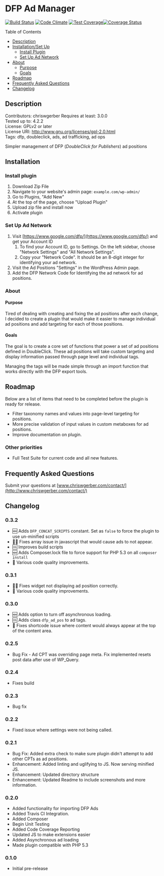 # DFP Ad Manager

[![Build Status](https://travis-ci.org/ThatGerber/dfp-ads.svg)](https://travis-ci.org/ThatGerber/dfp-ads) [![Code Climate](https://codeclimate.com/github/ThatGerber/dfp-ads/badges/gpa.svg)](https://codeclimate.com/github/ThatGerber/dfp-ads) [![Test Coverage](https://codeclimate.com/github/ThatGerber/dfp-ads/badges/coverage.svg)](https://codeclimate.com/github/ThatGerber/dfp-ads)[![Coverage Status](https://coveralls.io/repos/ThatGerber/dfp-ads/badge.svg?branch=master&service=github)](https://coveralls.io/github/ThatGerber/dfp-ads?branch=master)

Table of Contents

* [Description](#Description)
* [Installation/Set Up](#Installation)
   * [Install Plugin](#Install)
   * [Set Up Ad Network](#NetworkSetup)
* [About](#About)
   * [Purpose](#Purpose)
   * [Goals](#Goals)
* [Roadmap](#Roadmap)
* [Frequently Asked Questions](#FAQ)
* [Changelog](#Changelog)

<a name="Description"></a>  
## Description

Contributors: chriswgerber
Requires at least: 3.0.0  
Tested up to: 4.2.2  
License: GPLv2 or later  
License URI: http://www.gnu.org/licenses/gpl-2.0.html  
Tags: dfp, doubleclick, ads, ad trafficking, ad ops  

Simpler management of DFP (*DoubleClick for Publishers*) ad positions

<a name="Installation"></a>
## Installation

<a name="#Install"></a>
### Install plugin

1. Download Zip File
2. Navigate to your website's admin page: `example.com/wp-admin/`
3. Go to Plugins, "Add New"
4. At the top of the page, choose "Upload Plugin"
5. Upload zip file and install now
6. Activate plugin

<a name="NetworkSetup"></a>
### Set Up Ad Network

1. Visit [https://www.google.com/dfp/](https://www.google.com/dfp/) and get your Account ID
    1. To find your Account ID, go to Settings. On the left sidebar, choose "Network Settings" and "All Network Settings". 
    2. Copy your "Network Code". It should be an 8-digit integer for identifying your ad network.
2. Visit the Ad Positions "Settings" in the WordPress Admin page.
3. Add the DFP Network Code for Identifying the ad network for ad positions.

<a name="About"></a>
### About

<a name="Purpose"></a>
#### Purpose

Tired of dealing with creating and fixing the ad positions after each change, I decided to create a plugin that would make it easier to manage individual ad positions and add targeting for each of those positions.

<a name="Goals"></a>
#### Goals

The goal is to create a core set of functions that power a set of ad positions defined in DoubleClick. These ad positions will take custom targeting and display information passed through page level and individual tags.

Managing the tags will be made simple through an import function that works directly with the DFP export tools.

<a name="Roadmap"></a>
## Roadmap

Below are a list of items that need to be completed before the plugin is ready for release. 

* Filter taxonomy names and values into page-level targeting for positions.
* More precise validation of input values in custom metaboxes for ad positions.
* Improve documentation on plugin.

### Other priorities

* Full Test Suite for current code and all new features.

<a name="FAQ"></a>
## Frequently Asked Questions

Submit your questions at [www.chriswgerber.com/contact/](http://www.chriswgerber.com/contact/)

<a name="Changelog"></a>
## Changelog

### 0.3.2

* :new: Adds `DFP_CONCAT_SCRIPTS` constant. Set as `false` to force the plugin to use un-minified scripts
* :bug::gun: Fixes array issue in javascript that would cause ads to not appear.
* :cool: Improves build scripts
* :new: Adds Composer.lock file to force support for PHP 5.3 on all `composer install`
* :100: Various code quality improvements.

### 0.3.1

* :bug::gun: Fixes widget not displaying ad position correctly.
* :100: Various code quality improvements.

### 0.3.0

* :new: Adds option to turn off asynchronous loading.
* :cool: Adds class `dfp_ad_pos` to ad tags.
* :bug: Fixes shortcode issue where content would always appear at the top of the content area.

### 0.2.5

* Bug Fix - Ad CPT was overriding page meta. Fix implemented resets post data after use of WP_Query.

### 0.2.4

* Fixes build

### 0.2.3

* Bug fix

### 0.2.2

* Fixed issue where settings were not being called.

### 0.2.1

* Bug Fix: Added extra check to make sure plugin didn't attempt to add other CPTs as ad positions.
* Enhancement: Added linting and uglifying to JS. Now serving minified JS.
* Enhancement: Updated directory structure
* Enhancement: Updated Readme to include screenshots and more information.

### 0.2.0

* Added functionality for importing DFP Ads
* Added Travis CI Integration.
* Added Composer
* Begin Unit Testing
* Added Code Coverage Reporting
* Updated JS to make extensions easier
* Added Asynchronous ad loading
* Made plugin compatible with PHP 5.3

### 0.1.0
* Initial pre-release

[cwg]: http://www.chriswgerber.com/
[dfp-ads]: http://www.chriswgerber.com/dfp-ads